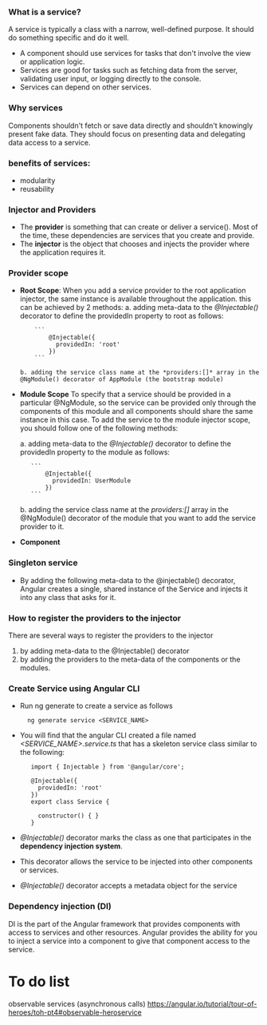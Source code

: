 ### What is a service?
A service is typically a class with a narrow, well-defined purpose. It should do something specific and do it well.
-  A component should use services for tasks that don't involve the view or application logic.
-  Services are good for tasks such as fetching data from the server, validating user input, or logging directly to the console.
-  Services can depend on other services. 

### Why services
Components shouldn't fetch or save data directly and shouldn't knowingly present fake data. They should focus on presenting data and delegating data access to a service.

### benefits of services:
-  modularity
-  reusability

### Injector and Providers
-    The **provider** is something that can create or deliver a service(). Most of the time, these dependencies are services that you create and provide.
-    The **injector** is the object that chooses and injects the provider where the application requires it.

### Provider scope
- **Root Scope**:
  When you add a service provider to the root application injector, the same instance is available throughout the application. this can be achieved by 2 methods:
      a. adding meta-data to the *@Injectable()* decorator to define the providedIn property to root as follows:
  
          ```
              @Injectable({
                providedIn: 'root'
              })
          ```
  
      b. adding the service class name at the *providers:[]* array in the @NgModule() decorator of AppModule (the bootstrap module)

-  **Module Scope**
  To specify that a service should be provided in a particular @NgModule, so the service can be provided only through the components of this module and all components should share the same instance in this case. To add the service to the module injector scope, you should follow one of the following methods:

     a. adding meta-data to the *@Injectable()* decorator to define the providedIn property to the module as follows:
   
          ```
              @Injectable({
                providedIn: UserModule
              })
          ```
   
      b. adding the service class name at the *providers:[]* array in the @NgModule() decorator of the module that you want to add the service provider to it.
    

-  **Component**





### Singleton service
-  By adding the following meta-data to the @injectable() decorator, Angular creates a single, shared instance of the Service and injects it into any class that asks for it.

### How to register the providers to the injector
There are several ways to register the providers to the injector
1.    by adding meta-data to the @Injectable() decorator
2.    by adding the providers to the meta-data of the components or the modules.

### Create Service using Angular CLI
-  Run ng generate to create a service as follows
  
    ```
      ng generate service <SERVICE_NAME>
    ```
-  You will find that the angular CLI created a file named *<SERVICE_NAME>.service.ts* that has a skeleton service class similar to the following:
  
   ```
      import { Injectable } from '@angular/core';
  
      @Injectable({
        providedIn: 'root'
      })
      export class Service {
      
        constructor() { }
      }
   ```
-   *@Injectable()* decorator marks the class as one that participates in the **dependency injection system**.
-   This decorator allows the service to be injected into other components or services.
-   *@Injectable()* decorator accepts a metadata object for the service

### Dependency injection (DI)
DI is the part of the Angular framework that provides components with access to services and other resources.
Angular provides the ability for you to inject a service into a component to give that component access to the service.





To do list
===========
observable services (asynchronous calls)
https://angular.io/tutorial/tour-of-heroes/toh-pt4#observable-heroservice

